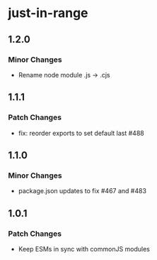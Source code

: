 # just-in-range

## 1.2.0

### Minor Changes

- Rename node module .js -> .cjs

## 1.1.1

### Patch Changes

- fix: reorder exports to set default last #488

## 1.1.0

### Minor Changes

- package.json updates to fix #467 and #483

## 1.0.1

### Patch Changes

- Keep ESMs in sync with commonJS modules
